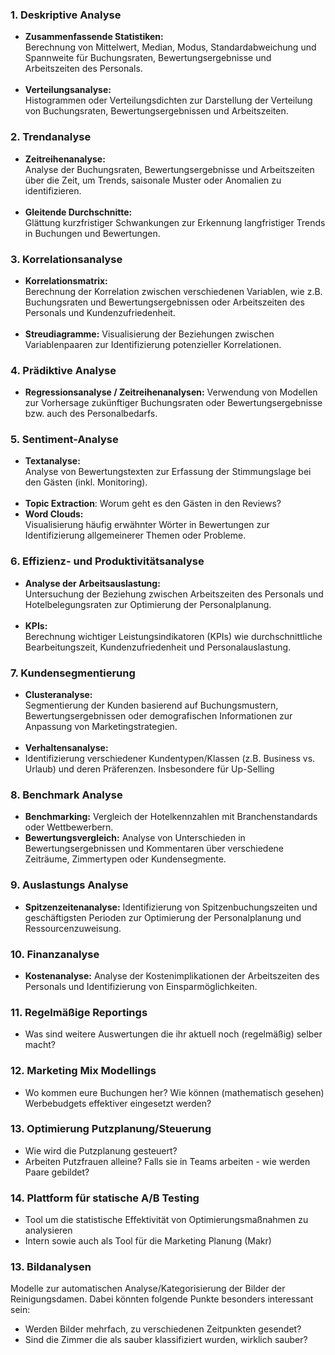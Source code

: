 
### **1. Deskriptive Analyse**
- **Zusammenfassende Statistiken:** 
<br>Berechnung von Mittelwert, Median, Modus, Standardabweichung und Spannweite für Buchungsraten, Bewertungsergebnisse und Arbeitszeiten des Personals.
<br><br>
- **Verteilungsanalyse:** <br> Histogrammen oder Verteilungsdichten zur Darstellung der Verteilung von Buchungsraten, Bewertungsergebnissen und Arbeitszeiten.

### **2. Trendanalyse**<br>
- **Zeitreihenanalyse:** <br> 
  Analyse der Buchungsraten, Bewertungsergebnisse und Arbeitszeiten über die Zeit, um Trends, saisonale Muster oder Anomalien zu identifizieren.
<br><br>
- **Gleitende Durchschnitte:** <br>  Glättung kurzfristiger Schwankungen zur Erkennung langfristiger Trends in Buchungen und Bewertungen.

### **3. Korrelationsanalyse**
- **Korrelationsmatrix:** <br>  Berechnung der Korrelation zwischen verschiedenen Variablen, wie z.B. Buchungsraten und Bewertungsergebnissen oder Arbeitszeiten des Personals und Kundenzufriedenheit.
<br><br>
- **Streudiagramme:** Visualisierung der Beziehungen zwischen Variablenpaaren zur Identifizierung potenzieller Korrelationen.


### **4. Prädiktive Analyse**
- **Regressionsanalyse / Zeitreihenanalysen:** Verwendung von Modellen zur Vorhersage zukünftiger Buchungsraten oder Bewertungsergebnisse bzw. auch des Personalbedarfs.


### **5. Sentiment-Analyse**
- **Textanalyse:** <br> Analyse von Bewertungstexten zur Erfassung der Stimmungslage bei den Gästen (inkl. Monitoring).
<br><br>
- **Topic Extraction**: Worum geht es den Gästen in den Reviews? 
- **Word Clouds:** <br> Visualisierung häufig erwähnter Wörter in Bewertungen zur Identifizierung allgemeinerer Themen oder Probleme.

### **6. Effizienz- und Produktivitätsanalyse**
- **Analyse der Arbeitsauslastung:**  <br>Untersuchung der Beziehung zwischen Arbeitszeiten des Personals und Hotelbelegungsraten zur Optimierung der Personalplanung. <br><br>
- **KPIs:** <br> Berechnung wichtiger Leistungsindikatoren (KPIs) wie durchschnittliche Bearbeitungszeit, Kundenzufriedenheit und Personalauslastung.

### **7. Kundensegmentierung**
- **Clusteranalyse:** <br>
Segmentierung der Kunden basierend auf Buchungsmustern, Bewertungsergebnissen oder demografischen Informationen zur Anpassung von Marketingstrategien.
<br><br>
- **Verhaltensanalyse:** <br>
- Identifizierung verschiedener Kundentypen/Klassen (z.B. Business vs. Urlaub) und deren Präferenzen. Insbesondere für Up-Selling

### **8. Benchmark Analyse**
- **Benchmarking:** Vergleich der Hotelkennzahlen mit Branchenstandards oder Wettbewerbern.
- **Bewertungsvergleich:** Analyse von Unterschieden in Bewertungsergebnissen und Kommentaren über verschiedene Zeiträume, Zimmertypen oder Kundensegmente.

### **9. Auslastungs Analyse**
- **Spitzenzeitenanalyse:** Identifizierung von Spitzenbuchungszeiten und geschäftigsten Perioden zur Optimierung der Personalplanung und Ressourcenzuweisung.

### **10. Finanzanalyse**
- **Kostenanalyse:** Analyse der Kostenimplikationen der Arbeitszeiten des Personals und Identifizierung von Einsparmöglichkeiten.

### **11. Regelmäßige Reportings**
- Was sind weitere Auswertungen die ihr aktuell noch (regelmäßig) selber macht? 

### **12. Marketing Mix Modellings**
- Wo kommen eure Buchungen her? Wie können (mathematisch gesehen) Werbebudgets effektiver eingesetzt werden?

### **13. Optimierung Putzplanung/Steuerung**
- Wie wird die Putzplanung gesteuert? 
- Arbeiten Putzfrauen alleine? Falls sie in Teams arbeiten - wie werden Paare gebildet? 

### **14. Plattform für statische A/B Testing**
- Tool um die statistische Effektivität von Optimierungsmaßnahmen zu analysieren
- Intern sowie auch als Tool für die Marketing Planung (Makr)

### **13. Bildanalysen**
Modelle zur automatischen Analyse/Kategorisierung der Bilder der Reinigungsdamen. Dabei könnten folgende Punkte besonders interessant sein: 
- Werden Bilder mehrfach, zu verschiedenen Zeitpunkten gesendet? 
- Sind die Zimmer die als sauber klassifiziert wurden, wirklich sauber? 